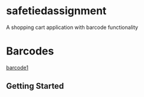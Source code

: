 # safetiedassignment

A shopping cart application with barcode functionality

# Barcodes
[barcode1](./barcode/barcode-1.png)

## Getting Started
